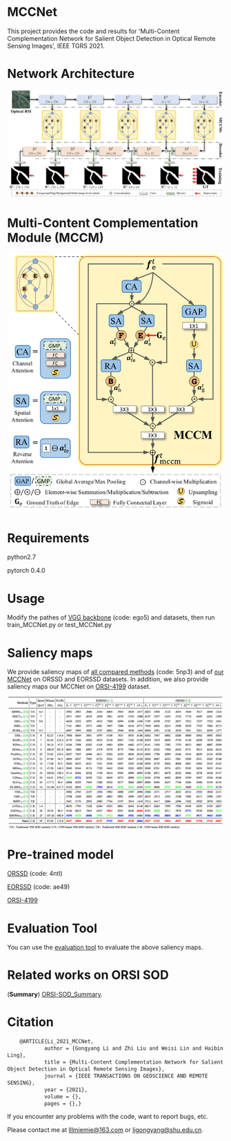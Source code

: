 # MCCNet
   This project provides the code and results for 'Multi-Content Complementation Network for Salient Object Detection in Optical Remote Sensing Images', IEEE TGRS 2021.
 
 
# Network Architecture
   <div align=center>
   <img src="https://github.com/MathLee/MCCNet/blob/main/images/MCCNet.png">
   </div>
   
# Multi-Content Complementation Module (MCCM)
   <div align=center>
   <img src="https://github.com/MathLee/MCCNet/blob/main/images/MCCM.png">
   </div> 
   
   
# Requirements
   python2.7
   
   pytorch 0.4.0
   

# Usage

Modify the pathes of [VGG backbone](https://pan.baidu.com/s/1YQxKZ-y2C4EsqrgKNI7qrw) (code: ego5) and datasets, then run train_MCCNet.py or test_MCCNet.py


# Saliency maps
   We provide saliency maps of [all compared methods](https://pan.baidu.com/s/1TP6An1VWygGUy4uvojL0bg) (code: 5np3) and of [our MCCNet]() on ORSSD and EORSSD datasets.
   In addition, we also provide saliency maps our MCCNet on [ORSI-4199](https://github.com/wchao1213/ORSI-SOD) dataset.
   
   ![Image](https://github.com/MathLee/MCCNet/blob/main/images/table.png)
   
   
# Pre-trained model
[ORSSD](https://pan.baidu.com/s/1h5TqkeE3HatcRWVm7HmYZg) (code: 4ntl)

[EORSSD](https://pan.baidu.com/s/10-9G2zd7UCOf-b8Th0z4EQ) (code: ae49)

[ORSI-4199](https://github.com/wchao1213/ORSI-SOD)

   
# Evaluation Tool
   You can use the [evaluation tool](http://dpfan.net/d3netbenchmark/) to evaluate the above saliency maps.


# Related works on ORSI SOD

   (**Summary**) [ORSI-SOD_Summary](https://github.com/MathLee/ORSI-SOD_Summary).
   
# Citation
        @ARTICLE{Li_2021_MCCNet,
                author = {Gongyang Li and Zhi Liu and Weisi Lin and Haibin Ling},
                title = {Multi-Content Complementation Network for Salient Object Detection in Optical Remote Sensing Images},
                journal = {IEEE TRANSACTIONS ON GEOSCIENCE AND REMOTE SENSING},
                year = {2021},
                volume = {},
                pages = {},}
                
                
If you encounter any problems with the code, want to report bugs, etc.

Please contact me at lllmiemie@163.com or ligongyang@shu.edu.cn.
